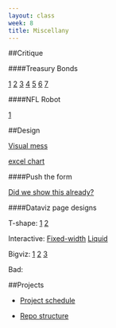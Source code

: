 ```yaml
---
layout: class
week: 8
title: Miscellany
---
```


##Critique

####Treasury Bonds

[1](http://newsdev.ec2.nytimes.com/preview/2013-10-29-yield/master@73c72fa/)
[2](http://newsdev.ec2.nytimes.com/preview/2013-10-29-yield/2d/)
[3](http://newsdev.ec2.nytimes.com/preview/2013-10-29-yield/2d-area/)
[4](http://newsdev.ec2.nytimes.com/preview/2013-10-29-yield/master@a9ca96a/)
[5](http://newsdev.ec2.nytimes.com/preview/2013-10-29-yield/master@5c86647/)
[6](http://newsdev.ec2.nytimes.com/preview/2013-10-29-yield/html@9b49c2d/)
[7](http://newsdev.ec2.nytimes.com/preview/2013-10-29-yield/html@49f5559/)

####NFL Robot

[1](http://newsdev.ec2.nytimes.com/preview/2013-10-16-app-fourth-down/master/)

##Design

[Visual mess](http://www.visualmess.com/)

[excel chart](http://www.storytellingwithdata.com/2011/11/how-to-do-it-in-excel.html)

####Push the form

[Did we show this already?](http://chartsnthings.tumblr.com/post/62679766588/19-sketches-of-quarterback-timelines)

####Dataviz page designs

T-shape:
[1](http://flowingdata.com/2013/08/27/in-search-of-food-deserts/)
[2](http://www.nytimes.com/2013/07/22/business/in-climbing-income-ladder-location-matters.html)

Interactive:
[Fixed-width](http://www.nytimes.com/interactive/2009/11/06/business/economy/unemployment-lines.html)
[Liquid](http://www.nytimes.com/newsgraphics/2013/09/28/eli-manning-milestone/)

Bigviz:
[1](http://www.nytimes.com/interactive/2012/07/20/us/drought-footprint.html)
[2](http://www.nytimes.com/interactive/2011/09/08/us/sept-11-reckoning/cost-graphic.html)
[3](http://www.nytimes.com/interactive/2012/10/15/us/politics/swing-history.html)

Bad:


##Projects

- [Project schedule](http://shancarter.github.io/ucb-dataviz-fall-2013/projects/schedule.html)

- [Repo structure](https://github.com/shancarter/final-project)
